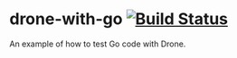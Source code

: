 # drone-with-go [![Build Status](https://drone.ruan.dev/api/badges/ruanbekker/drone-with-go/status.svg)](https://drone.ruan.dev/ruanbekker/drone-with-go)

An example of how to test Go code with Drone.

